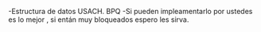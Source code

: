 -Estructura de datos USACH. BPQ
-Si pueden impleamentarlo por ustedes es lo mejor , si entán muy bloqueados espero les sirva.
